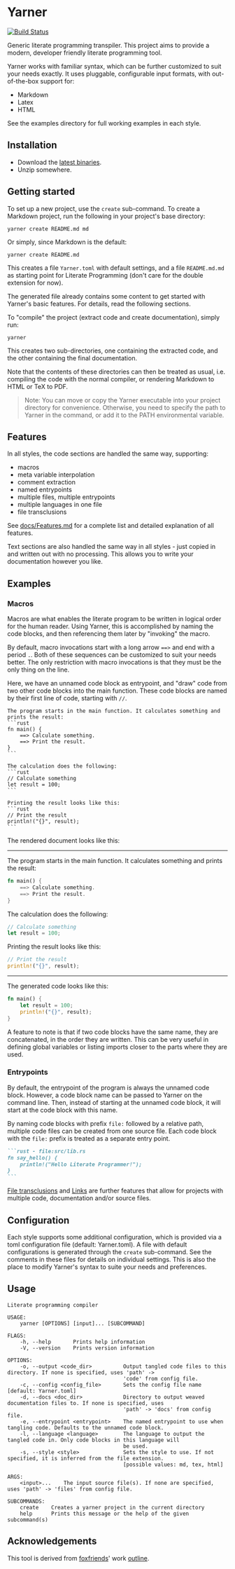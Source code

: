 # Yarner

[![Build Status](https://travis-ci.com/mlange-42/yarner.svg?branch=master)](https://travis-ci.com/mlange-42/yarner)

Generic literate programming transpiler. This project aims to provide a modern, developer friendly
literate programming tool.

Yarner works with familiar syntax, which can be further customized to suit your needs
exactly. It uses pluggable, configurable input formats, with out-of-the-box support for:
*   Markdown
*   Latex
*   HTML

See the examples directory for full working examples in each style.

## Installation

* Download the [latest binaries](https://github.com/mlange-42/yarner/releases).
* Unzip somewhere.

## Getting started

To set up a new project, use the `create` sub-command.
To create a Markdown project, run the following
in your project's base directory:

```
yarner create README.md md
```

Or simply, since Markdown is the default:

```
yarner create README.md
```

This creates a file `Yarner.toml` with default settings,
and a file `README.md.md` as starting point for Literate Programming
(don't care for the double extension for now).

The generated file already contains some content to get started with Yarner's
basic features. For details, read the following sections.

To "compile" the project (extract code and create documentation),
simply run:

```
yarner
```

This creates two sub-directories, one containing the extracted code,
and the other containing the final documentation.

Note that the contents of these directories can then be treated as usual,
i.e. compiling the code with the normal compiler,
or rendering Markdown to HTML or TeX to PDF.

> Note: You can move or copy the Yarner executable into your project directory for convenience.
> Otherwise, you need to specify the path to Yarner in the command, or add it to the PATH environmental variable.

## Features

In all styles, the code sections are handled the same way, supporting:
* macros
* meta variable interpolation
* comment extraction
* named entrypoints
* multiple files, multiple entrypoints
* multiple languages in one file
* file transclusions

See [docs/Features.md](docs/Features.md) for a complete list and detailed explanation of all features.

Text sections are also handled the same way in all styles - just copied in and written out with
no processing. This allows you to write your documentation however you like.

## Examples

### Macros

Macros are what enables the literate program to be written in logical order for the human reader.
Using Yarner, this is accomplished by naming the code blocks, and then referencing them later by
"invoking" the macro.

By default, macro invocations start with a long arrow `==>` and end with a period `.`.
Both of these sequences can be customized to suit your needs better.
The only restriction with macro invocations is that they must be the only thing on the line. 

Here, we have an unnamed code block as entrypoint, and "draw" code from two other code blocks into the main function. These code blocks are named by their first line of code, starting with `//`.
~~~
The program starts in the main function. It calculates something and prints the result:
```rust
fn main() {
    ==> Calculate something.
    ==> Print the result.
}
```

The calculation does the following:
```rust
// Calculate something
let result = 100;
```

Printing the result looks like this:
```rust
// Print the result
println!("{}", result);
```
~~~

The rendered document looks like this:

----

The program starts in the main function. It calculates something and prints the result:
```rust
fn main() {
    ==> Calculate something.
    ==> Print the result.
}
```

The calculation does the following:
```rust
// Calculate something
let result = 100;
```

Printing the result looks like this:
```rust
// Print the result
println!("{}", result);
```
----

The generated code looks like this:

```rust
fn main() {
    let result = 100;
    println!("{}", result);
}
```

A feature to note is that if two code blocks have the same name, they are concatenated, in the order they are written. This can be very useful in defining global variables or listing imports closer to the parts where they are used.

### Entrypoints

By default, the entrypoint of the program is always the unnamed code block. However, a code block name can be passed to Yarner on the command line. Then, instead
of starting at the unnamed code block, it will start at the code block with this name.

By naming code blocks with prefix `file:` followed by a relative path, multiple code files can be created
from one source file. Each code block with the `file:` prefix is treated as a separate entry point.

~~~md
```rust - file:src/lib.rs
fn say_hello() {
    println!("Hello Literate Programmer!");
}
```
~~~

[File transclusions](docs/Features.md#file-transclusions) and [Links](docs/Features.md##include-linked-files) are further features that allow for projects with multiple code, documentation and/or source files.

## Configuration

Each style supports some additional configuration, which is provided via a toml configuration file
(default: Yarner.toml). A file with default configurations is generated through the `create` sub-command.
See the comments in these files for details on individual settings.
This is also the place to modify Yarner's syntax to suite your needs and preferences.

## Usage

```
Literate programming compiler

USAGE:
    yarner [OPTIONS] [input]... [SUBCOMMAND]

FLAGS:
    -h, --help       Prints help information
    -V, --version    Prints version information

OPTIONS:
    -o, --output <code_dir>          Output tangled code files to this directory. If none is specified, uses 'path' ->
                                     'code' from config file.
    -c, --config <config_file>       Sets the config file name [default: Yarner.toml]
    -d, --docs <doc_dir>             Directory to output weaved documentation files to. If none is specified, uses
                                     'path' -> 'docs' from config file.
    -e, --entrypoint <entrypoint>    The named entrypoint to use when tangling code. Defaults to the unnamed code block.
    -l, --language <language>        The language to output the tangled code in. Only code blocks in this language will
                                     be used.
    -s, --style <style>              Sets the style to use. If not specified, it is inferred from the file extension.
                                     [possible values: md, tex, html]

ARGS:
    <input>...    The input source file(s). If none are specified, uses 'path' -> 'files' from config file.

SUBCOMMANDS:
    create    Creates a yarner project in the current directory
    help      Prints this message or the help of the given subcommand(s)
```

## Acknowledgements

This tool is derived from [foxfriends](https://github.com/foxfriends)'
work [outline](https://github.com/foxfriends/outline).